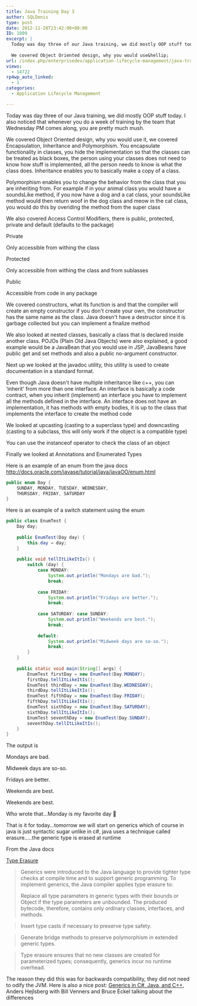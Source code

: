 ```yaml
---
title: Java Training Day 3
author: SQLDenis
type: post
date: 2012-11-28T23:42:00+00:00
ID: 1809
excerpt: |
  Today was day three of our Java training, we did mostly OOP stuff today. I also noticed that whenever you do a week of training by the team that Wednesday PM comes along, you are pretty much mush.
  
  We covered Object Oriented design, why you would use&hellip;
url: /index.php/enterprisedev/application-lifecycle-management/java-training-day-3/
views:
  - 14722
rp4wp_auto_linked:
  - 1
categories:
  - Application Lifecycle Management

---
```

Today was day three of our Java training, we did mostly OOP stuff today. I also noticed that whenever you do a week of training by the team that Wednesday PM comes along, you are pretty much mush.

We covered Object Oriented design, why you would use it, we covered Encapsulation, Inheritance and Polymorphism. You encapsulate functionality in classes, you hide the implementation so that the classes can be treated as black boxes, the person using your classes does not need to know how stuff is implemented, all the person needs to know is what the class does. Inheritance enables you to basically make a copy of a class.
  
Polymorphism enables you to change the behavior from the class that you are inheriting from. For example if in your animal class you would have a soundsLike method, if you now have a dog and a cat class, your soundsLike method would then return woof in the dog class and meow in the cat class, you would do this by overiding the method from the super class

We also covered Access Control Modifiers, there is public, protected, private and default (defaults to the package)

Private
  
Only accessible from withing the class

Protected
  
Only accessible from withing the class and from sublasses

Public
  
Accessible from code in any package

We covered constructors, what its function is and that the compiler will create an empty constructor if you don't create your own, the constructor has the same name as the class. Java doesn't have a destructor since it is garbage collected but you can implement a finalize method

We also looked at nested classes, basically a class that is declared inside another class. POJOs (Plain Old Java Objects) were also explained, a good example would be a JavaBean that you would use in JSP, JavaBeans have public get and set methods and also a public no-argument constructor.

Next up we looked at the javadoc utility, this utility is used to create documentation in a standard format.

Even though Java doesn't have multiple inheritance like c++, you can &#8216;inherit' from more than one interface. An interface is basically a code contract, when you inherit (implement) an interface you have to implement all the methods defined in the interface. An interface does not have an implementation, it has methods with empty bodies, it is up to the class that implements the interface to create the method code

We looked at upcasting (casting to a superclass type) and downcasting (casting to a subclass, this will only work if the object is a compatible type)
  
You can use the instanceof operator to check the class of an object

Finally we looked at Annotations and Enumerated Types

Here is an example of an enum from the java docs http://docs.oracle.com/javase/tutorial/java/javaOO/enum.html

```java
public enum Day {
    SUNDAY, MONDAY, TUESDAY, WEDNESDAY,
    THURSDAY, FRIDAY, SATURDAY 
}
```

Here is an example of a switch statement using the enum

```java
public class EnumTest {
    Day day;
    
    public EnumTest(Day day) {
        this.day = day;
    }
    
    public void tellItLikeItIs() {
        switch (day) {
            case MONDAY:
                System.out.println("Mondays are bad.");
                break;
                    
            case FRIDAY:
                System.out.println("Fridays are better.");
                break;
                         
            case SATURDAY: case SUNDAY:
                System.out.println("Weekends are best.");
                break;
                        
            default:
                System.out.println("Midweek days are so-so.");
                break;
        }
    }
    
    public static void main(String[] args) {
        EnumTest firstDay = new EnumTest(Day.MONDAY);
        firstDay.tellItLikeItIs();
        EnumTest thirdDay = new EnumTest(Day.WEDNESDAY);
        thirdDay.tellItLikeItIs();
        EnumTest fifthDay = new EnumTest(Day.FRIDAY);
        fifthDay.tellItLikeItIs();
        EnumTest sixthDay = new EnumTest(Day.SATURDAY);
        sixthDay.tellItLikeItIs();
        EnumTest seventhDay = new EnumTest(Day.SUNDAY);
        seventhDay.tellItLikeItIs();
    }
}
```
The output is

Mondays are bad.
  
Midweek days are so-so.
  
Fridays are better.
  
Weekends are best.
  
Weekends are best.

Who wrote that…Monday is my favorite day 🙂

That is it for today…tomorrow we will start on generics which of course in java is just syntactic sugar unlike in c#, java uses a technique called erasure…..the generic type is erased at runtime

From the Java docs

[Type Erasure][1]

> Generics were introduced to the Java language to provide tighter type checks at compile time and to support generic programming. To implement generics, the Java compiler applies type erasure to:
> 
> Replace all type parameters in generic types with their bounds or Object if the type parameters are unbounded. The produced bytecode, therefore, contains only ordinary classes, interfaces, and methods.
  
> Insert type casts if necessary to preserve type safety.
  
> Generate bridge methods to preserve polymorphism in extended generic types.
  
> Type erasure ensures that no new classes are created for parameterized types; consequently, generics incur no runtime overhead. 

The reason they did this was for backwards compatibility, they did not need to odify the JVM. Here is also a nice post: [Generics in C#, Java, and C++][2], Anders Hejlsberg with Bill Venners and Bruce Eckel talking about the differences

 [1]: http://docs.oracle.com/javase/tutorial/java/generics/erasure.html
 [2]: http://www.artima.com/intv/generics2.html